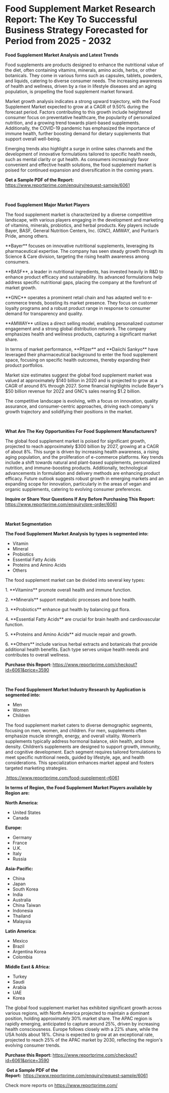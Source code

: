 <p><h1>Food Supplement Market Research Report: The Key To Successful Business Strategy Forecasted for Period from 2025 - 2032</h1></p><p><strong>Food Supplement Market Analysis and Latest Trends</strong></p>
<p><p>Food supplements are products designed to enhance the nutritional value of the diet, often containing vitamins, minerals, amino acids, herbs, or other botanicals. They come in various forms such as capsules, tablets, powders, and liquids, catering to diverse consumer needs. The increasing awareness of health and wellness, driven by a rise in lifestyle diseases and an aging population, is propelling the food supplement market forward.</p><p>Market growth analysis indicates a strong upward trajectory, with the Food Supplement Market expected to grow at a CAGR of 9.50% during the forecast period. Factors contributing to this growth include heightened consumer focus on preventative healthcare, the popularity of personalized nutrition, and a growing trend towards plant-based supplements. Additionally, the COVID-19 pandemic has emphasized the importance of immune health, further boosting demand for dietary supplements that support overall well-being.</p><p>Emerging trends also highlight a surge in online sales channels and the development of innovative formulations tailored to specific health needs, such as mental clarity or gut health. As consumers increasingly favor convenient and effective health solutions, the food supplement market is poised for continued expansion and diversification in the coming years.</p></p>
<p><strong>Get a Sample PDF of the Report:&nbsp;</strong> <a href="https://www.reportprime.com/enquiry/request-sample/6061?utm_campaign=3044&utm_medium=2&utm_source=Github&utm_content=ia&utm_term=19032025&utm_id=food-supplement">https://www.reportprime.com/enquiry/request-sample/6061</a></p>
<p>&nbsp;</p>
<p><strong>Food Supplement Major Market Players</strong></p>
<p><p>The food supplement market is characterized by a diverse competitive landscape, with various players engaging in the development and marketing of vitamins, minerals, probiotics, and herbal products. Key players include Bayer, BASF, General Nutrition Centers, Inc. (GNC), AMWAY, and Puritan’s Pride, among others.</p><p>**Bayer** focuses on innovative nutritional supplements, leveraging its pharmaceutical expertise. The company has seen steady growth through its Science & Care division, targeting the rising health awareness among consumers. </p><p>**BASF**, a leader in nutritional ingredients, has invested heavily in R&D to enhance product efficacy and sustainability. Its advanced formulations help address specific nutritional gaps, placing the company at the forefront of market growth.</p><p>**GNC** operates a prominent retail chain and has adapted well to e-commerce trends, boosting its market presence. They focus on customer loyalty programs and a robust product range in response to consumer demand for transparency and quality.</p><p>**AMWAY** utilizes a direct selling model, enabling personalized customer engagement and a strong global distribution network. The company emphasizes health and wellness products, capturing a significant market share.</p><p>In terms of market performance, **Pfizer** and **Daiichi Sankyo** have leveraged their pharmaceutical background to enter the food supplement space, focusing on specific health outcomes, thereby expanding their product portfolios.</p><p>Market size estimates suggest the global food supplement market was valued at approximately $140 billion in 2020 and is projected to grow at a CAGR of around 8% through 2027. Some financial highlights include Bayer's $50 billion revenue for 2022 and GNC’s sales nearing $1.2 billion.</p><p>The competitive landscape is evolving, with a focus on innovation, quality assurance, and consumer-centric approaches, driving each company's growth trajectory and solidifying their positions in the market.</p></p>
<p>&nbsp;</p>
<p><strong>What Are The Key Opportunities For Food Supplement Manufacturers?</strong></p>
<p><p>The global food supplement market is poised for significant growth, projected to reach approximately $300 billion by 2027, growing at a CAGR of about 8%. This surge is driven by increasing health awareness, a rising aging population, and the proliferation of e-commerce platforms. Key trends include a shift towards natural and plant-based supplements, personalized nutrition, and immune-boosting products. Additionally, technological advancements in formulation and delivery methods are enhancing product efficacy. Future outlook suggests robust growth in emerging markets and an expanding scope for innovation, particularly in the areas of vegan and organic supplements, catering to evolving consumer preferences.</p></p>
<p><strong>Inquire or Share Your Questions If Any Before Purchasing This Report:</strong> <a href="https://www.reportprime.com/enquiry/pre-order/6061?utm_campaign=3044&utm_medium=2&utm_source=Github&utm_content=ia&utm_term=19032025&utm_id=food-supplement">https://www.reportprime.com/enquiry/pre-order/6061</a></p>
<p>&nbsp;</p>
<p><strong>Market Segmentation</strong></p>
<p><strong>The Food Supplement Market Analysis by types is segmented into:</strong></p>
<p><ul><li>Vitamin</li><li>Mineral</li><li>Probiotics</li><li>Essential Fatty Acids</li><li>Proteins and Amino Acids</li><li>Others</li></ul></p>
<p><p>The food supplement market can be divided into several key types: </p><p>1. **Vitamins** promote overall health and immune function.</p><p>2. **Minerals** support metabolic processes and bone health.</p><p>3. **Probiotics** enhance gut health by balancing gut flora.</p><p>4. **Essential Fatty Acids** are crucial for brain health and cardiovascular function.</p><p>5. **Proteins and Amino Acids** aid muscle repair and growth.</p><p>6. **Others** include various herbal extracts and botanicals that provide additional health benefits. Each type serves unique health needs and contributes to overall wellness.</p></p>
<p><strong>Purchase this Report:&nbsp;</strong><a href="https://www.reportprime.com/checkout?id=6061&price=3590&utm_campaign=3044&utm_medium=2&utm_source=Github&utm_content=ia&utm_term=19032025&utm_id=food-supplement">https://www.reportprime.com/checkout?id=6061&price=3590</a></p>
<p>&nbsp;</p>
<p><strong>The Food Supplement Market Industry Research by Application is segmented into:</strong></p>
<p><ul><li>Men</li><li>Women</li><li>Children</li></ul></p>
<p><p>The food supplement market caters to diverse demographic segments, focusing on men, women, and children. For men, supplements often emphasize muscle strength, energy, and overall vitality. Women’s supplements typically address hormonal balance, skin health, and bone density. Children’s supplements are designed to support growth, immunity, and cognitive development. Each segment requires tailored formulations to meet specific nutritional needs, guided by lifestyle, age, and health considerations. This specialization enhances market appeal and fosters targeted marketing strategies.</p></p>
<p><a href="https://www.reportprime.com/food-supplement-r6061?utm_campaign=3044&utm_medium=2&utm_source=Github&utm_content=ia&utm_term=19032025&utm_id=food-supplement">&nbsp;https://www.reportprime.com/food-supplement-r6061</a></p>
<p><strong>In terms of Region, the Food Supplement Market Players available by Region are:</strong></p>
<p>
    <p> <strong> North America: </strong>
        <ul>
            <li>United States</li>
            <li>Canada</li>
        </ul>
        </p> 
    <p> <strong> Europe: </strong>
        <ul>
            <li>Germany</li>
            <li>France</li>
            <li>U.K.</li>
            <li>Italy</li>
            <li>Russia</li>
        </ul>
        </p> 
    <p> <strong> Asia-Pacific: </strong>
        <ul>
            <li>China</li>
            <li>Japan</li>
            <li>South Korea</li>
            <li>India</li>
            <li>Australia</li>
            <li>China Taiwan</li>
            <li>Indonesia</li>
            <li>Thailand</li>
            <li>Malaysia</li>
        </ul>
        </p> 
    <p> <strong> Latin America: </strong>
        <ul>
            <li>Mexico</li>
            <li>Brazil</li>
            <li>Argentina Korea</li>
            <li>Colombia</li>
        </ul>
        </p> 
    <p> <strong> Middle East & Africa: </strong>
        <ul>
            <li>Turkey</li>
            <li>Saudi</li>
            <li>Arabia</li>
            <li>UAE</li>
            <li>Korea</li>
        </ul>
    </p>
    </p>
<p><p>The global food supplement market has exhibited significant growth across various regions, with North America projected to maintain a dominant position, holding approximately 30% market share. The APAC region is rapidly emerging, anticipated to capture around 25%, driven by increasing health consciousness. Europe follows closely with a 22% share, while the USA holds about 18%. China is expected to grow at an exceptional rate, projected to reach 25% of the APAC market by 2030, reflecting the region's evolving consumer trends.</p></p>
<p><strong>Purchase this Report: </strong><a href="https://www.reportprime.com/checkout?id=6061&price=3590&utm_campaign=3044&utm_medium=2&utm_source=Github&utm_content=ia&utm_term=19032025&utm_id=food-supplement">https://www.reportprime.com/checkout?id=6061&price=3590</a></p>
<p>&nbsp;<strong>Get a Sample PDF of the Report:&nbsp;&nbsp;</strong><a href="https://www.reportprime.com/enquiry/request-sample/6061?utm_campaign=3044&utm_medium=2&utm_source=Github&utm_content=ia&utm_term=19032025&utm_id=food-supplement">https://www.reportprime.com/enquiry/request-sample/6061</a></p>
<p><strong></strong></p>
<p>Check more reports on <a href="https://www.reportprime.com/?utm_campaign=3044&utm_medium=2&utm_source=Github&utm_content=ia&utm_term=19032025&utm_id=food-supplement">https://www.reportprime.com/</a></p>